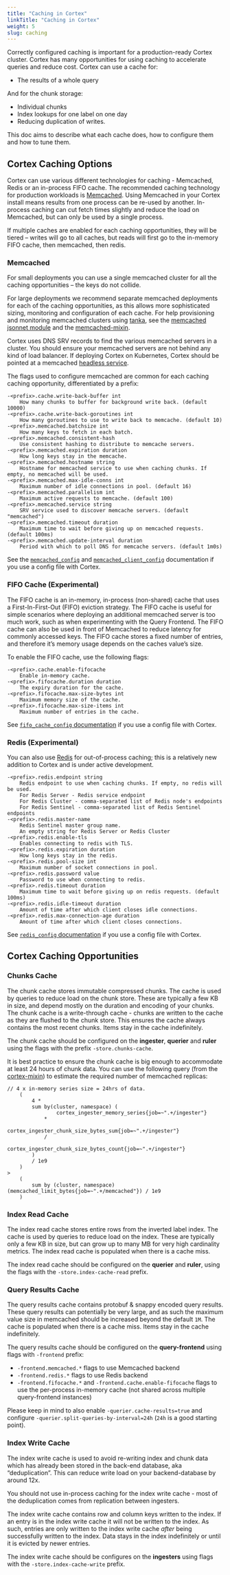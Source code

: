 ```yaml
---
title: "Caching in Cortex"
linkTitle: "Caching in Cortex"
weight: 5
slug: caching
---
```


Correctly configured caching is important for a production-ready Cortex cluster.
Cortex has many opportunities for using caching to accelerate queries and reduce cost.  Cortex can use a cache for:

* The results of a whole query

And for the chunk storage:

* Individual chunks
* Index lookups for one label on one day
* Reducing duplication of writes.

This doc aims to describe what each cache does, how to configure them and how to tune them.

## Cortex Caching Options

Cortex can use various different technologies for caching - Memcached, Redis or an in-process FIFO cache.
The recommended caching technology for production workloads is [Memcached](https://memcached.org/).
Using Memcached in your Cortex install means results from one process can be re-used by another.
In-process caching can cut fetch times slightly and reduce the load on Memcached, but can only be used by a single process.

If multiple caches are enabled for each caching opportunities, they will be tiered – writes will go to all caches, but reads will first go to the in-memory FIFO cache, then memcached, then redis.

### Memcached

For small deployments you can use a single memcached cluster for all the caching opportunities – the keys do not collide.

For large deployments we recommend separate memcached deployments for each of the caching opportunities, as this allows more sophisticated sizing, monitoring and configuration of each cache.
For help provisioning and monitoring memcached clusters using [tanka](https://github.com/grafana/tanka), see the [memcached jsonnet module](https://github.com/grafana/jsonnet-libs/tree/master/memcached) and the [memcached-mixin](https://github.com/grafana/jsonnet-libs/tree/master/memcached-mixin).

Cortex uses DNS SRV records to find the various memcached servers in a cluster.
You should ensure your memcached servers are not behind any kind of load balancer.
If deploying Cortex on Kubernetes, Cortex should be pointed at a memcached [headless service](https://kubernetes.io/docs/concepts/services-networking/service/#headless-services).

The flags used to configure memcached are common for each caching caching opportunity, differentiated by a prefix:

```
-<prefix>.cache.write-back-buffer int
    How many chunks to buffer for background write back. (default 10000)
-<prefix>.cache.write-back-goroutines int
    How many goroutines to use to write back to memcache. (default 10)
-<prefix>.memcached.batchsize int
    How many keys to fetch in each batch.
-<prefix>.memcached.consistent-hash
    Use consistent hashing to distribute to memcache servers.
-<prefix>.memcached.expiration duration
    How long keys stay in the memcache.
-<prefix>.memcached.hostname string
    Hostname for memcached service to use when caching chunks. If empty, no memcached will be used.
-<prefix>.memcached.max-idle-conns int
    Maximum number of idle connections in pool. (default 16)
-<prefix>.memcached.parallelism int
    Maximum active requests to memcache. (default 100)
-<prefix>.memcached.service string
    SRV service used to discover memcache servers. (default "memcached")
-<prefix>.memcached.timeout duration
    Maximum time to wait before giving up on memcached requests. (default 100ms)
-<prefix>.memcached.update-interval duration
    Period with which to poll DNS for memcache servers. (default 1m0s)
```

See the [`memcached_config`](../configuration/config-file-reference.md#memcached_config) and [`memcached_client_config`](../configuration/config-file-reference.md#memcached_client_config) documentation if you use a config file with Cortex.

### FIFO Cache (Experimental)

The FIFO cache is an in-memory, in-process (non-shared) cache that uses a First-In-First-Out (FIFO) eviction strategy.
The FIFO cache is useful for simple scenarios where deploying an additional memcached server is too much work, such as when experimenting with the Query Frontend.
The FIFO cache can also be used in front of Memcached to reduce latency for commonly accessed keys.
The FIFO cache stores a fixed number of entries, and therefore it’s memory usage depends on the caches value’s size.

To enable the FIFO cache, use the following flags:

```
-<prefix>.cache.enable-fifocache
    Enable in-memory cache.
-<prefix>.fifocache.duration duration
    The expiry duration for the cache.
-<prefix>.fifocache.max-size-bytes int
    Maximum memory size of the cache.
-<prefix>.fifocache.max-size-items int
    Maximum number of entries in the cache.
```

See [`fifo_cache_config` documentation](../configuration/config-file-reference.md#fifo-cache-config) if you use a config file with Cortex.


### Redis (Experimental)

You can also use [Redis](https://redis.io/) for out-of-process caching; this is a relatively new addition to Cortex and is under active development.

```
-<prefix>.redis.endpoint string
    Redis endpoint to use when caching chunks. If empty, no redis will be used.
    For Redis Server - Redis service endpoint
    For Redis Cluster - comma-separated list of Redis node's endpoints
    For Redis Sentinel - comma-separated list of Redis Sentinel endpoints
-<prefix>.redis.master-name
    Redis Sentinel master group name.
    An empty string for Redis Server or Redis Cluster
-<prefix>.redis.enable-tls
    Enables connecting to redis with TLS.
-<prefix>.redis.expiration duration
    How long keys stay in the redis.
-<prefix>.redis.pool-size int
    Maximum number of socket connections in pool.
-<prefix>.redis.password value
    Password to use when connecting to redis.
-<prefix>.redis.timeout duration
    Maximum time to wait before giving up on redis requests. (default 100ms)
-<prefix>.redis.idle-timeout duration
    Amount of time after which client closes idle connections.
-<prefix>.redis.max-connection-age duration
    Amount of time after which client closes connections.
```

See [`redis_config` documentation](../configuration/config-file-reference.md#redis-config) if you use a config file with Cortex.

## Cortex Caching Opportunities

### Chunks Cache

The chunk cache stores immutable compressed chunks.
The cache is used by queries to reduce load on the chunk store.
These are typically a few KB in size, and depend mostly on the duration and encoding of your chunks.
The chunk cache is a write-through cache - chunks are written to the cache as they are flushed to the chunk store.  This ensures the cache always contains the most recent chunks.
Items stay in the cache indefinitely.

The chunk cache should be configured on the **ingester**, **querier** and **ruler** using the flags with the prefix `-store.chunks-cache`.

It is best practice to ensure the chunk cache is big enough to accommodate at least 24 hours of chunk data.
You can use the following query (from the [cortex-mixin](https://github.com/grafana/cortex-jsonnet)) to estimate the required number of memcached replicas:

```promql
// 4 x in-memory series size = 24hrs of data.
    (
        4 *
        sum by(cluster, namespace) (
                cortex_ingester_memory_series{job=~".+/ingester"}
            *
                cortex_ingester_chunk_size_bytes_sum{job=~".+/ingester"}
            /
                cortex_ingester_chunk_size_bytes_count{job=~".+/ingester"}
        )
        / 1e9
    )
>
    (
        sum by (cluster, namespace) (memcached_limit_bytes{job=~".+/memcached"}) / 1e9
    )
```

### Index Read Cache

The index read cache stores entire rows from the inverted label index.
The cache is used by queries to reduce load on the index.
These are typically only a few KB in size, but can grow up to many MB for very high cardinality metrics.
The index read cache is populated when there is a cache miss.

The index read cache should be configured on the **querier** and **ruler**, using the flags with the `-store.index-cache-read` prefix.

### Query Results Cache

The query results cache contains protobuf & snappy encoded query results.
These query results can potentially be very large, and as such the maximum value size in memcached should be increased beyond the default `1M`.
The cache is populated when there is a cache miss.
Items stay in the cache indefinitely.

The query results cache should be configured on the **query-frontend** using flags with `-frontend` prefix:

- `-frontend.memcached.*` flags to use Memcached backend
- `-frontend.redis.*` flags to use Redis backend
- `-frontend.fifocache.*` and `-frontend.cache.enable-fifocache` flags to use the per-process in-memory cache (not shared across multiple query-frontend instances)

Please keep in mind to also enable `-querier.cache-results=true` and configure `-querier.split-queries-by-interval=24h` (`24h` is a good starting point).


### Index Write Cache

The index write cache is used to avoid re-writing index and chunk data which has already been stored in the back-end database, aka “deduplication”.
This can reduce write load on your backend-database by around 12x.

You should not use in-process caching for the index write cache - most of the deduplication comes from replication between ingesters.

The index write cache contains row and column keys written to the index.
If an entry is in the index write cache it will not be written to the index.
As such, entries are only written to the index write cache _after_ being successfully written to the index.
Data stays in the index indefinitely or until it is evicted by newer entries.

The index write cache should be configures on the **ingesters** using flags with the `-store.index-cache-write` prefix.
